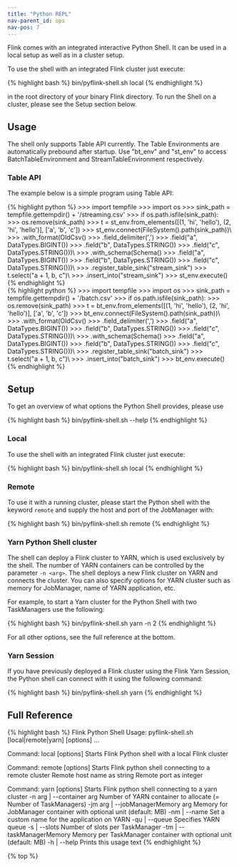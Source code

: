 ```yaml
---
title: "Python REPL"
nav-parent_id: ops
nav-pos: 7
---
```

<!--
Licensed to the Apache Software Foundation (ASF) under one
or more contributor license agreements.  See the NOTICE file
distributed with this work for additional information
regarding copyright ownership.  The ASF licenses this file
to you under the Apache License, Version 2.0 (the
"License"); you may not use this file except in compliance
with the License.  You may obtain a copy of the License at

  http://www.apache.org/licenses/LICENSE-2.0

Unless required by applicable law or agreed to in writing,
software distributed under the License is distributed on an
"AS IS" BASIS, WITHOUT WARRANTIES OR CONDITIONS OF ANY
KIND, either express or implied.  See the License for the
specific language governing permissions and limitations
under the License.
-->

Flink comes with an integrated interactive Python Shell.
It can be used in a local setup as well as in a cluster setup.

To use the shell with an integrated Flink cluster just execute:

{% highlight bash %}
bin/pyflink-shell.sh local
{% endhighlight %}

in the root directory of your binary Flink directory. To run the Shell on a
cluster, please see the Setup section below.

## Usage

The shell only supports Table API currently.
The Table Environments are automatically prebound after startup. 
Use "bt_env" and "st_env" to access BatchTableEnvironment and StreamTableEnvironment respectively.

### Table API

The example below is a simple program using Table API:
<div class="codetabs" markdown="1">
<div data-lang="stream" markdown="1">
{% highlight python %}
>>> import tempfile
>>> import os
>>> sink_path = tempfile.gettempdir() + '/streaming.csv'
>>> if os.path.isfile(sink_path):
>>>     os.remove(sink_path)
>>> t = st_env.from_elements([(1, 'hi', 'hello'), (2, 'hi', 'hello')], ['a', 'b', 'c'])
>>> st_env.connect(FileSystem().path(sink_path))\
>>>     .with_format(OldCsv()
>>>         .field_delimiter(',')
>>>         .field("a", DataTypes.BIGINT())
>>>         .field("b", DataTypes.STRING())
>>>         .field("c", DataTypes.STRING()))\
>>>     .with_schema(Schema()
>>>         .field("a", DataTypes.BIGINT())
>>>         .field("b", DataTypes.STRING())
>>>         .field("c", DataTypes.STRING()))\
>>>     .register_table_sink("stream_sink")
>>> t.select("a + 1, b, c")\
>>>     .insert_into("stream_sink")
>>> st_env.execute()
{% endhighlight %}
</div>
<div data-lang="batch" markdown="1">
{% highlight python %}
>>> import tempfile
>>> import os
>>> sink_path = tempfile.gettempdir() + '/batch.csv'
>>> if os.path.isfile(sink_path):
>>>     os.remove(sink_path)
>>> t = bt_env.from_elements([(1, 'hi', 'hello'), (2, 'hi', 'hello')], ['a', 'b', 'c'])
>>> bt_env.connect(FileSystem().path(sink_path))\
>>>     .with_format(OldCsv()
>>>         .field_delimiter(',')
>>>         .field("a", DataTypes.BIGINT())
>>>         .field("b", DataTypes.STRING())
>>>         .field("c", DataTypes.STRING()))\
>>>     .with_schema(Schema()
>>>         .field("a", DataTypes.BIGINT())
>>>         .field("b", DataTypes.STRING())
>>>         .field("c", DataTypes.STRING()))\
>>>     .register_table_sink("batch_sink")
>>> t.select("a + 1, b, c")\
>>>     .insert_into("batch_sink")
>>> bt_env.execute()
{% endhighlight %}
</div>
</div>

## Setup

To get an overview of what options the Python Shell provides, please use

{% highlight bash %}
bin/pyflink-shell.sh --help
{% endhighlight %}

### Local

To use the shell with an integrated Flink cluster just execute:

{% highlight bash %}
bin/pyflink-shell.sh local
{% endhighlight %}


### Remote

To use it with a running cluster, please start the Python shell with the keyword `remote`
and supply the host and port of the JobManager with:

{% highlight bash %}
bin/pyflink-shell.sh remote <hostname> <portnumber>
{% endhighlight %}

### Yarn Python Shell cluster

The shell can deploy a Flink cluster to YARN, which is used exclusively by the
shell. The number of YARN containers can be controlled by the parameter `-n <arg>`.
The shell deploys a new Flink cluster on YARN and connects the
cluster. You can also specify options for YARN cluster such as memory for
JobManager, name of YARN application, etc.

For example, to start a Yarn cluster for the Python Shell with two TaskManagers
use the following:

{% highlight bash %}
 bin/pyflink-shell.sh yarn -n 2
{% endhighlight %}

For all other options, see the full reference at the bottom.


### Yarn Session

If you have previously deployed a Flink cluster using the Flink Yarn Session,
the Python shell can connect with it using the following command:

{% highlight bash %}
 bin/pyflink-shell.sh yarn
{% endhighlight %}


## Full Reference

{% highlight bash %}
Flink Python Shell
Usage: pyflink-shell.sh [local|remote|yarn] [options] <args>...

Command: local [options]
Starts Flink Python shell with a local Flink cluster

Command: remote [options] <host> <port>
Starts Flink python shell connecting to a remote cluster
  <host>
        Remote host name as string
  <port>
        Remote port as integer

Command: yarn [options]
Starts Flink python shell connecting to a yarn cluster
  -n arg | --container arg
        Number of YARN container to allocate (= Number of TaskManagers)
  -jm arg | --jobManagerMemory arg
        Memory for JobManager container with optional unit (default: MB)
  -nm <value> | --name <value>
        Set a custom name for the application on YARN
  -qu <arg> | --queue <arg>
        Specifies YARN queue
  -s <arg> | --slots <arg>
        Number of slots per TaskManager
  -tm <arg> | --taskManagerMemory <arg>
        Memory per TaskManager container with optional unit (default: MB)
-h | --help
    Prints this usage text
{% endhighlight %}

{% top %}
